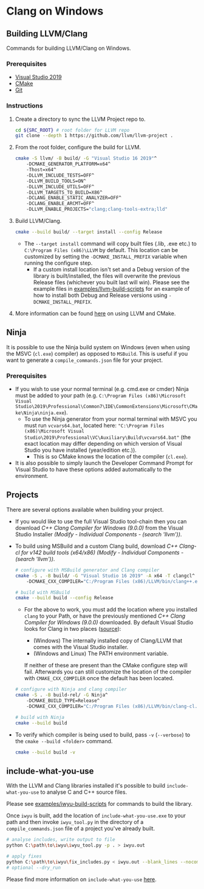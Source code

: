 # Clang on Windows

## Building LLVM/Clang

Commands for building LLVM/Clang on Windows.

### Prerequisites

- [Visual Studio 2019](https://visualstudio.microsoft.com/downloads/)
- [CMake](https://cmake.org/download/)
- [Git](https://git-scm.com/downloads)

### Instructions

1. Create a directory to sync the LLVM Project repo to.

    ```bash
    cd ${SRC_ROOT} # root folder for LLVM repo
    git clone --depth 1 https://github.com/llvm/llvm-project .
    ```

0. From the root folder, configure the build for LLVM.

    ```bash
    cmake -S llvm/ -B build/ -G "Visual Studio 16 2019"^
        -DCMAKE_GENERATOR_PLATFORM=x64^
        -Thost=x64^
        -DLLVM_INCLUDE_TESTS=OFF^
        -DLLVM_BUILD_TOOLS=ON^
        -DLLVM_INCLUDE_UTILS=OFF^
        -DLLVM_TARGETS_TO_BUILD=X86^
        -DCLANG_ENABLE_STATIC_ANALYZER=OFF^
        -DCLANG_ENABLE_ARCMT=OFF^
        -DLLVM_ENABLE_PROJECTS="clang;clang-tools-extra;lld"
    ```
0. Build LLVM/Clang.

    ```bash
    cmake --build build/ --target install --config Release
    ```

    - The `--target install` command will copy built files (.lib, .exe etc.) to `C:\Program Files (x86)\LLVM` by default. This location can be customized by setting the `-DCMAKE_INSTALL_PREFIX` variable when running the configure step.
        - If a custom install location isn't set and a Debug version of the library is built/installed, the files will overwrite the previous Release files (whichever you built last will win). Please see the example files in [examples/llvm-build-scripts](examples/llvm-build-scripts) for an example of how to install both Debug and Release versions using `-DCMAKE_INSTALL_PREFIX`.

0. More information can be found [here](https://llvm.org/docs/CMake.html) on using LLVM and CMake.

## Ninja

It is possible to use the Ninja build system on Windows (even when using the MSVC (`cl.exe`) compiler) as opposed to `MSBuild`. This is useful if you want to generate a `compile_commands.json` file for your project.

### Prerequisites

- If you wish to use your normal terminal (e.g. cmd.exe or cmder) Ninja must be added to your path (e.g. `C:\Program Files (x86)\Microsoft Visual Studio\2019\Professional\Common7\IDE\CommonExtensions\Microsoft\CMake\Ninja\ninja.exe`).
    - To use the Ninja generator from your normal terminal with MSVC you must run `vcvars64.bat`, located here: `"C:\Program Files (x86)\Microsoft Visual Studio\2019\Professional\VC\Auxiliary\Build\vcvars64.bat"` (the exact location may differ depending on which version of Visual Studio you have installed (year/edition etc.)).
        - This is so CMake knows the location of the compiler (`cl.exe`).
- It is also possible to simply launch the Developer Command Prompt for Visual Studio to have these options added automatically to the environment.

## Projects

There are several options available when building your project.

- If you would like to use the full Visual Studio tool-chain then you can download _C++ Clang Compiler for Windows (9.0.0)_ from the Visual Studio Installer _(Modify - Individual Components - (search 'llvm'))_.
- To build using MSBuild and a custom Clang build, download _C++ Clang-cl for v142 build tools (x64/x86)_ _(Modify - Individual Components - (search 'llvm'))_.

    ```bash
    # configure with MSBuild generator and Clang compiler
    cmake -S . -B build/ -G "Visual Studio 16 2019" -A x64 -T clangcl^
        -DCMAKE_CXX_COMPILER="C:/Program Files (x86)/LLVM/bin/clang++.exe" # optional - custom Clang location

    # build with MSBuild
    cmake --build build --config Release
    ```

    - For the above to work, you must add the location where you installed `clang` to your Path, or have the previously mentioned _C++ Clang Compiler for Windows (9.0.0)_ downloaded. By default Visual Studio looks for Clang in two places ([source](https://docs.microsoft.com/en-us/cpp/build/clang-support-cmake)):
        - (Windows) The internally installed copy of Clang/LLVM that comes with the Visual Studio installer.
        - (Windows and Linux) The PATH environment variable.

        If neither of these are present than the CMake configure step will fail. Afterwards you can still customize the location of the compiler with `CMAKE_CXX_COMPILER` once the default has been located.

    ```bash
    # configure with Ninja and clang compiler
    cmake -S . -B build-rel/ -G Ninja^
        -DCMAKE_BUILD_TYPE=Release^
        -DCMAKE_CXX_COMPILER="C:/Program Files (x86)/LLVM/bin/clang-cl.exe"^

    # build with Ninja
    cmake --build build
    ```
- To verify which compiler is being used to build, pass `-v` (`--verbose`) to the `cmake --build <folder>` command.

    ```bash
    cmake --build build -v
    ```

## include-what-you-use

With the LLVM and Clang libraries installed it's possible to build `include-what-you-use` to analyse C and C++ source files.

Please see [examples/iwyu-build-scripts](examples/iwyu-build-scripts) for commands to build the library.

Once `iwyu` is built, add the location of `include-what-you-use.exe` to your path and then invoke `iwyu_tool.py` in the directory of a `compile_commands.json` file of a project you've already built.

```bash
# analyse includes, write output to file
python C:\path\to\iwyu\iwyu_tool.py -p . > iwyu.out

# apply fixes
python C:\path\to\iwyu\fix_includes.py < iwyu.out --blank_lines --nocomments --reorder
# optional --dry_run
```

Please find more information on `include-what-you-use` [here](https://github.com/include-what-you-use/include-what-you-use/blob/master/README.md).

